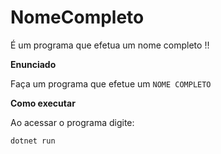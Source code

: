 # NomeCompleto
É um programa que  efetua um nome completo !!

**Enunciado**

Faça um programa que efetue um `NOME COMPLETO`

**Como executar**

Ao acessar o programa digite: 

```
dotnet run
```